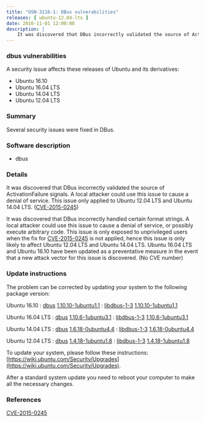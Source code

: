 ```yaml
---
title: "USN-3116-1: DBus vulnerabilities"
releases: [ ubuntu-12.04-lts ]
date: 2016-11-01 12:00:00
description: |
    It was discovered that DBus incorrectly validated the source of ActivationFailure signals. A local attacker could use this issue to cause a denial of service. This issue only applied to Ubuntu 12.04 LTS and Ubuntu 14.04 LTS. ([CVE-2015-0245](http://people.ubuntu.com/~ubuntu-security/cve/CVE-2015-0245))
--- 
```

 
### dbus vulnerabilities

A security issue affects these releases of Ubuntu and its derivatives:

* Ubuntu 16.10
* Ubuntu 16.04 LTS
* Ubuntu 14.04 LTS
* Ubuntu 12.04 LTS

### Summary

Several security issues were fixed in DBus. 

### Software description

* dbus 

### Details

It was discovered that DBus incorrectly validated the source of ActivationFailure signals. A local attacker could use this issue to cause a denial of service. This issue only applied to Ubuntu 12.04 LTS and Ubuntu 14.04 LTS. ([CVE-2015-0245](http://people.ubuntu.com/~ubuntu-security/cve/CVE-2015-0245))

It was discovered that DBus incorrectly handled certain format strings. A local attacker could use this issue to cause a denial of service, or possibly execute arbitrary code. This issue is only exposed to unprivileged users when the fix for [CVE-2015-0245](http://people.ubuntu.com/~ubuntu-security/cve/CVE-2015-0245) is not applied, hence this issue is only likely to affect Ubuntu 12.04 LTS and Ubuntu 14.04 LTS. Ubuntu 16.04 LTS and Ubuntu 16.10 have been updated as a preventative measure in the event that a new attack vector for this issue is discovered. (No CVE number) 

### Update instructions

The problem can be corrected by updating your system to the following package version:

Ubuntu 16.10
 : [dbus](https://launchpad.net/ubuntu/+source/dbus) <span> [1.10.10-1ubuntu1.1](https://launchpad.net/ubuntu/+source/dbus/1.10.10-1ubuntu1.1) </span> 
 : [libdbus-1-3](https://launchpad.net/ubuntu/+source/dbus) <span> [1.10.10-1ubuntu1.1](https://launchpad.net/ubuntu/+source/dbus/1.10.10-1ubuntu1.1) </span> 

Ubuntu 16.04 LTS
 : [dbus](https://launchpad.net/ubuntu/+source/dbus) <span> [1.10.6-1ubuntu3.1](https://launchpad.net/ubuntu/+source/dbus/1.10.6-1ubuntu3.1) </span> 
 : [libdbus-1-3](https://launchpad.net/ubuntu/+source/dbus) <span> [1.10.6-1ubuntu3.1](https://launchpad.net/ubuntu/+source/dbus/1.10.6-1ubuntu3.1) </span> 

Ubuntu 14.04 LTS
 : [dbus](https://launchpad.net/ubuntu/+source/dbus) <span> [1.6.18-0ubuntu4.4](https://launchpad.net/ubuntu/+source/dbus/1.6.18-0ubuntu4.4) </span> 
 : [libdbus-1-3](https://launchpad.net/ubuntu/+source/dbus) <span> [1.6.18-0ubuntu4.4](https://launchpad.net/ubuntu/+source/dbus/1.6.18-0ubuntu4.4) </span> 

Ubuntu 12.04 LTS
 : [dbus](https://launchpad.net/ubuntu/+source/dbus) <span> [1.4.18-1ubuntu1.8](https://launchpad.net/ubuntu/+source/dbus/1.4.18-1ubuntu1.8) </span> 
 : [libdbus-1-3](https://launchpad.net/ubuntu/+source/dbus) <span> [1.4.18-1ubuntu1.8](https://launchpad.net/ubuntu/+source/dbus/1.4.18-1ubuntu1.8) </span> 

To update your system, please follow these instructions: [https://wiki.ubuntu.com/Security/Upgrades](https://wiki.ubuntu.com/Security/Upgrades).

After a standard system update you need to reboot your computer to make all the necessary changes. 

### References

 [CVE-2015-0245](http://people.ubuntu.com/~ubuntu-security/cve/CVE-2015-0245)
 
